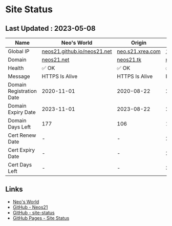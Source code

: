 # Site Status


## Last Updated : 2023-05-08

| Name | Neo's World | Origin | OCI 1 | OCI 2 |
|------|---|---|---|---|
| Global IP                | [neos21.github.io/neos21.net](http://neos21.github.io/neos21.net/) | [neo.s21.xrea.com](http://neo.s21.xrea.com/) | [140.238.56.203](http://140.238.56.203/) | [158.101.130.242](http://158.101.130.242/) |
| Domain                   | [neos21.net](https://neos21.net/) | [neos21.tk](https://neos21.tk/) | [neos21-oci.cf](https://neos21-oci.cf/) | [neos21-oci.ml](https://neos21-oci.ml/) |
| Health                   | ✅ OK | ✅ OK | ✅ OK | ✅ OK |
| Message                  | HTTPS Is Alive | HTTPS Is Alive | HTTPS Is Alive | HTTPS Is Alive |
| Domain Registration Date | 2020-11-01 | 2020-08-22 | 2020-08-22 | 2020-08-22 |
| Domain Expiry Date       | 2023-11-01 | 2023-08-22 | 2023-08-22 | 2023-08-22 |
| Domain Days Left         | 177 | 106 | 106 | 106 |
| Cert Renew Date          | - | - | 2023-05-01 | 2023-05-01 |
| Cert Expiry Date         | - | - | 2023-06-10 | 2023-06-10 |
| Cert Days Left           | - | - | 33 | 33 |


## Links

- [Neo's World](https://neos21.net/)
- [GitHub - Neos21](https://github.com/Neos21/)
- [GitHub - site-status](https://github.com/Neos21/site-status)
- [GitHub Pages - Site Status](https://neos21.github.io/site-status/)
